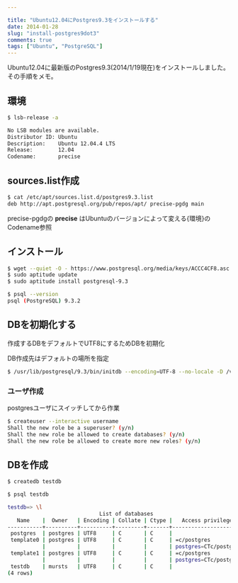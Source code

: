 ```yaml
---

title: "Ubuntu12.04にPostgres9.3をインストールする"
date: 2014-01-28
slug: "install-postgres9dot3"
comments: true
tags: ["Ubuntu", "PostgreSQL"]
---
```


Ubuntu12.04に最新版のPostgres9.3(2014/1/19現在)をインストールしました。
その手順をメモ。

<!--more-->

## 環境
```bash
$ lsb-release -a

No LSB modules are available.
Distributor ID: Ubuntu
Description:    Ubuntu 12.04.4 LTS
Release:        12.04
Codename:       precise
```

## sources.list作成

```bash
$ cat /etc/apt/sources.list.d/postgres9.3.list
deb http://apt.postgresql.org/pub/repos/apt/ precise-pgdg main
```

precise-pgdgの **precise** はUbuntuのバージョンによって変える{環境}のCodename参照

## インストール

```bash
$ wget --quiet -O - https://www.postgresql.org/media/keys/ACCC4CF8.asc | sudo apt-key add -
$ sudo aptitude update
$ sudo aptitude install postgresql-9.3

$ psql --version
psql (PostgreSQL) 9.3.2
```

## DBを初期化する

作成するDBをデフォルトでUTF8にするためDBを初期化

DB作成先はデフォルトの場所を指定

```bash
$ /usr/lib/postgresql/9.3/bin/initdb --encoding=UTF-8 --no-locale -D /var/lib/postgresql/9.3/main
```

### ユーザ作成

postgresユーザにスイッチしてから作業

```bash
$ createuser --interactive username
Shall the new role be a superuser? (y/n)
Shall the new role be allowed to create databases? (y/n)
Shall the new role be allowed to create more new roles? (y/n) 
```

## DBを作成

```bash
$ createdb testdb

$ psql testdb

testdb=> \l
                             List of databases
   Name    |  Owner   | Encoding | Collate | Ctype |   Access privileges
-----------+----------+----------+---------+-------+-----------------------
 postgres  | postgres | UTF8     | C       | C     |
 template0 | postgres | UTF8     | C       | C     | =c/postgres          +
           |          |          |         |       | postgres=CTc/postgres
 template1 | postgres | UTF8     | C       | C     | =c/postgres          +
           |          |          |         |       | postgres=CTc/postgres
 testdb    | mursts   | UTF8     | C       | C     |
(4 rows)
```
